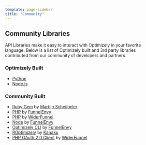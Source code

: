 ```yaml
---
template: page-sidebar
title: "Community"
---
```


## Community Libraries

API Libraries make it easy to interact with Optimizely in your favorite language. Below is a list of Optimizely built and 3rd party libraries contributed from our community of developers and partners. 

### Optimizely Built

* [Python](https://github.com/optimizely/optimizely-client-python)
* [Node.js](https://github.com/optimizely/optimizely-node)

### Community Built

* [Ruby Gem](https://github.com/MartijnSch/optimizely-gem) by [Martijn Scheijbeler](https://github.com/MartijnSch)
* [PHP](https://github.com/FunnelEnvy/optimizely-php) by [FunnelEnvy](https://github.com/FunnelEnvy)
* [PHP](https://github.com/WiderFunnel-Labs/Optimizely-SDK) by [WiderFunnel](https://www.widerfunnel.com/)
* [Node](https://github.com/funnelenvy/optimizely-node) by [FunnelEnvy](https://github.com/FunnelEnvy)
* [Optimizely CLI](https://github.com/funnelenvy/optimizely-cli) by [FunnelEnvy](https://github.com/FunnelEnvy)
* [ROptimizely](https://github.com/kanaku/ROptimizely) by [Kanaku](https://github.com/kanaku)
* [PHP OAuth 2.0 Client](https://packagist.org/packages/widerfunnel/oauth2-optimizely) by [WiderFunnel](https://www.widerfunnel.com/)


